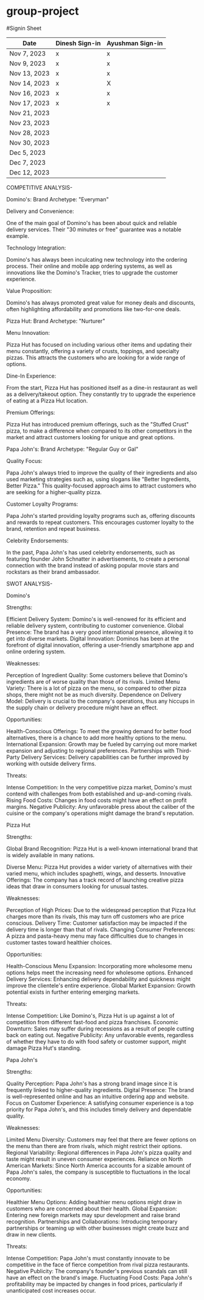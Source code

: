 # group-project

#Signin Sheet

| Date        | Dinesh Sign-in    | Ayushman Sign-in |
|-------------|------------------ |------------------|
| Nov 7, 2023 |         x         |       x          |            
| Nov 9, 2023 |         x         |       x          |  
| Nov 13, 2023|         x         |       x          |
| Nov 14, 2023|         x         |       X          |
| Nov 16, 2023|         x         |       x          |
| Nov 17, 2023|         x         |       x          |
| Nov 21, 2023|                   |                  |
| Nov 23, 2023|                   |                  |
| Nov 28, 2023|                   |                  |
| Nov 30, 2023|                   |                  |
| Dec 5, 2023 |                   |                  |
| Dec 7, 2023 |                   |                  |
| Dec 12, 2023|                   |                  |


COMPETITIVE ANALYSIS-

Domino's:
Brand Archetype: "Everyman"

Delivery and Convenience:

One of the main goal of Domino's has been about quick and reliable delivery services. Their "30 minutes or free" guarantee was a notable example.

Technology Integration:

Domino's has always been inculcating new technology into the ordering process. Their online and mobile app ordering systems, as well as innovations like the Domino's Tracker, tries to upgrade the customer experience.

Value Proposition:

Domino's has always promoted great value for money deals and discounts, often highlighting affordability and promotions like two-for-one deals.

Pizza Hut:
Brand Archetype: "Nurturer"

Menu Innovation:

Pizza Hut has focused on including various other items and updating their menu constantly, offering a variety of crusts, toppings, and specialty pizzas. This  attracts the customers who are looking for a wide range of options.

Dine-In Experience:

From the start, Pizza Hut has positioned itself as a dine-in restaurant as well as a delivery/takeout option. They constantly try to upgrade the experience of eating at a Pizza Hut 
location.

Premium Offerings:

Pizza Hut has introduced premium offerings, such as the "Stuffed Crust" pizza, to make a difference when compared to its other competitors in the market and attract customers looking for unique and great options.

Papa John's:
Brand Archetype: "Regular Guy or Gal"

Quality Focus:

Papa John's always tried to improve the quality of their ingredients and also used marketing strategies such as, using slogans like "Better Ingredients, Better Pizza." This quality-focused approach aims to attract customers who are seeking for a higher-quality pizza.

Customer Loyalty Programs:

Papa John's started providing loyalty programs such as, offering discounts and rewards to repeat customers. This encourages customer loyalty to the brand, retention and repeat business.

Celebrity Endorsements:

In the past, Papa John's has used celebrity endorsements, such as featuring founder John Schnatter in advertisements, to create a personal connection with the brand instead of asking popular movie stars and rockstars as their brand ambassador.

SWOT ANALYSIS-

Domino's

Strengths:

Efficient Delivery System: Domino's is well-renowed for its efficient and reliable delivery system, contributing to customer convenience.
Global Presence: The brand has a very good international presence, allowing it to get into diverse markets.
Digital Innovation: Dominos has been at the forefront of digital innovation, offering a user-friendly smartphone app and online ordering system.

Weaknesses:

Perception of Ingredient Quality: Some customers believe that Domino's ingredients are of worse quality than those of its rivals.
Limited Menu Variety: There is a lot of pizza on the menu, so compared to other pizza shops, there might not be as much diversity.
Dependence on Delivery Model: Delivery is crucial to the company's operations, thus any hiccups in the supply chain or delivery procedure might have an effect.

Opportunities:

Health-Conscious Offerings: To meet the growing demand for better food alternatives, there is a chance to add more healthy options to the menu.
International Expansion: Growth may be fueled by carrying out more market expansion and adjusting to regional preferences.
Partnerships with Third-Party Delivery Services: Delivery capabilities can be further improved by working with outside delivery firms.


Threats:

Intense Competition: In the very competitive pizza market, Domino's must contend with challenges from both established and up-and-coming rivals.
Rising Food Costs: Changes in food costs might have an effect on profit margins.
Negative Publicity: Any unfavorable press about the caliber of the cuisine or the company's operations might damage the brand's reputation.

Pizza Hut

Strengths:

Global Brand Recognition: Pizza Hut is a well-known international brand that is widely available in many nations.

Diverse Menu: Pizza Hut provides a wider variety of alternatives with their varied menu, which includes spaghetti, wings, and desserts.
Innovative Offerings: The company has a track record of launching creative pizza ideas that draw in consumers looking for unusual tastes.

Weaknesses:

Perception of High Prices: Due to the widespread perception that Pizza Hut charges more than its rivals, this may turn off customers who are price conscious.
Delivery Time: Customer satisfaction may be impacted if the delivery time is longer than that of rivals.
Changing Consumer Preferences: A pizza and pasta-heavy menu may face difficulties due to changes in customer tastes toward healthier choices.

Opportunities:

Health-Conscious Menu Expansion: Incorporating more wholesome menu options helps meet the increasing need for wholesome options.
Enhanced Delivery Services: Enhancing delivery dependability and quickness might improve the clientele's entire experience.
Global Market Expansion: Growth potential exists in further entering emerging markets.

Threats:

Intense Competition: Like Domino's, Pizza Hut is up against a lot of competition from different fast-food and pizza franchises.
Economic Downturn: Sales may suffer during recessions as a result of people cutting back on eating out.
Negative Publicity: Any unfavorable events, regardless of whether they have to do with food safety or customer support, might damage Pizza Hut's standing.

Papa John's

Strengths:

Quality Perception: Papa John's has a strong brand image since it is frequently linked to higher-quality ingredients.
Digital Presence: The brand is well-represented online and has an intuitive ordering app and website.
Focus on Customer Experience: A satisfying consumer experience is a top priority for Papa John's, and this includes timely delivery and dependable quality.

Weaknesses:

Limited Menu Diversity: Customers may feel that there are fewer options on the menu than there are from rivals, which might restrict their options.
Regional Variability: Regional differences in Papa John's pizza quality and taste might result in uneven consumer experiences.
Reliance on North American Markets: Since North America accounts for a sizable amount of Papa John's sales, the company is susceptible to fluctuations in the local economy.

Opportunities:

Healthier Menu Options: Adding healthier menu options might draw in customers who are concerned about their health.
Global Expansion: Entering new foreign markets may spur development and raise brand recognition.
Partnerships and Collaborations: Introducing temporary partnerships or teaming up with other businesses might create buzz and draw in new clients.

Threats:

Intense Competition: Papa John's must constantly innovate to be competitive in the face of fierce competition from rival pizza restaurants.
Negative Publicity: The company's founder's previous scandals can still have an effect on the brand's image.
Fluctuating Food Costs: Papa John's profitability may be impacted by changes in food prices, particularly if unanticipated cost increases occur.


        
